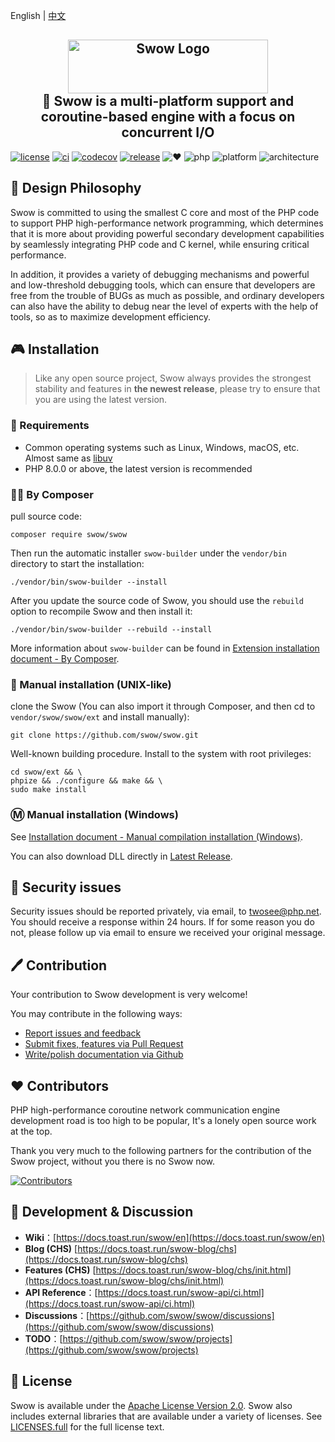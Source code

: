 English | [中文](./README-CN.md)

<h2 align="center">
<a href="https://github.com/swow/swow"><img width="320" height="86" alt="Swow Logo" src="https://docs.toast.run/assets/images/swow.svg" /></a><br />
🚀 Swow is a multi-platform support and coroutine-based engine with a focus on concurrent I/O
</h2>

[![license][license-badge]][license-link]
[![ci][ci-badge]][ci-link]
[![codecov][codecov-badge]][codecov-link]
[![release][release-badge]][release-link]
![❤️][made-with-love-badge]
![php][supported-php-versions-badge]
![platform][supported-platforms-badge]
![architecture][supported-architectures-badge]

## 👾 Design Philosophy

Swow is committed to using the smallest C core and most of the PHP code to support PHP high-performance network programming,
which determines that it is more about providing powerful secondary development capabilities by seamlessly integrating PHP code and C kernel,
while ensuring critical performance.

In addition, it provides a variety of debugging mechanisms and powerful and low-threshold debugging tools,
which can ensure that developers are free from the trouble of BUGs as much as possible,
and ordinary developers can also have the ability to debug near the level of experts with the help of tools,
so as to maximize development efficiency.

## 🎮 Installation

> Like any open source project, Swow always provides the strongest stability and features in **the newest release**, please try to ensure that you are using the latest version.

### 🔎 Requirements

- Common operating systems such as Linux, Windows, macOS, etc. Almost same as [libuv](https://github.com/libuv/libuv/blob/v1.x/SUPPORTED_PLATFORMS.md)
- PHP 8.0.0 or above, the latest version is recommended

### 👨‍🎤 By Composer

pull source code:

```shell
composer require swow/swow
```

Then run the automatic installer `swow-builder` under the `vendor/bin` directory to start the installation:

```shell
./vendor/bin/swow-builder --install
```

After you update the source code of Swow, you should use the `rebuild` option to recompile Swow and then install it:

```shell
./vendor/bin/swow-builder --rebuild --install
```

More information about `swow-builder` can be found in [Extension installation document - By Composer](https://docs.toast.run/jekyll/swow/en/install.html).

### 🐧 Manual installation (UNIX-like)

clone the Swow (You can also import it through Composer, and then cd to `vendor/swow/swow/ext` and install manually):

```shell
git clone https://github.com/swow/swow.git
````

Well-known building procedure. Install to the system with root privileges:

```shell
cd swow/ext && \
phpize && ./configure && make && \
sudo make install
```

### Ⓜ️ Manual installation (Windows)

See [Installation document - Manual compilation installation (Windows)](https://docs.toast.run/swow/en/install.html#manually-build-and-install-windows).

You can also download DLL directly in [Latest Release](https://github.com/swow/swow/releases/latest).

## 🔰️ Security issues

Security issues should be reported privately, via email, to [twosee@php.net](mailto:twosee@php.net).
You should receive a response within 24 hours.
If for some reason you do not, please follow up via email to ensure we received your original message.

## 🖊️ Contribution

Your contribution to Swow development is very welcome!

You may contribute in the following ways:

* [Report issues and feedback](https://github.com/swow/swow/issues)
* [Submit fixes, features via Pull Request](https://github.com/swow/swow/pulls)
* [Write/polish documentation via Github](https://github.com/toastrun/docs.toast.run)

## ❤️ Contributors

PHP high-performance coroutine network communication engine development road
is too high to be popular, It's a lonely open source work at the top.

Thank you very much to the following partners for the contribution of the Swow project,
without you there is no Swow now.

[![Contributors](https://opencollective.com/swow/contributors.svg?width=890&button=false)](https://github.com/swow/swow/graphs/contributors)

## 💬 Development & Discussion

- **Wiki**：[https://docs.toast.run/swow/en](https://docs.toast.run/swow/en)
- **Blog (CHS)** [https://docs.toast.run/swow-blog/chs](https://docs.toast.run/swow-blog/chs)
- **Features (CHS)** [https://docs.toast.run/swow-blog/chs/init.html](https://docs.toast.run/swow-blog/chs/init.html)
- **API Reference**：[https://docs.toast.run/swow-api/ci.html](https://docs.toast.run/swow-api/ci.html)
- **Discussions**：[https://github.com/swow/swow/discussions](https://github.com/swow/swow/discussions)
- **TODO**：[https://github.com/swow/swow/projects](https://github.com/swow/swow/projects)

## 📃 License

Swow is available under the [Apache License Version 2.0](http://www.apache.org/licenses/LICENSE-2.0.html).
Swow also includes external libraries that are available under a variety of licenses.
See [LICENSES.full](LICENSES.full) for the full license text.

[license-badge]: https://img.shields.io/badge/license-apache2-blue.svg
[license-link]: LICENSE
[ci-badge]: https://github.com/swow/swow/workflows/tests/badge.svg
[ci-link]: https://github.com/swow/swow/actions?query=workflow:tests
[codecov-badge]: https://codecov.io/gh/swow/swow/branch/develop/graph/badge.svg
[codecov-link]: https://codecov.io/gh/swow/swow
[release-badge]: https://img.shields.io/github/release/swow/swow.svg?include_prereleases
[release-link]: https://github.com/swow/swow/releases
[made-with-love-badge]: https://img.shields.io/badge/made%20with-%E2%9D%A4-f00
[supported-php-versions-badge]: https://img.shields.io/badge/php-8.0--8.3-royalblue.svg
[supported-platforms-badge]: https://img.shields.io/badge/platform-Win32%20|%20GNU/Linux%20|%20macOS%20|%20FreeBSD%20-gold
[supported-architectures-badge]: https://img.shields.io/badge/architecture-x86--64%20|%20ARM64%20|%20mips64el%20|%20riscv64%20-maroon
